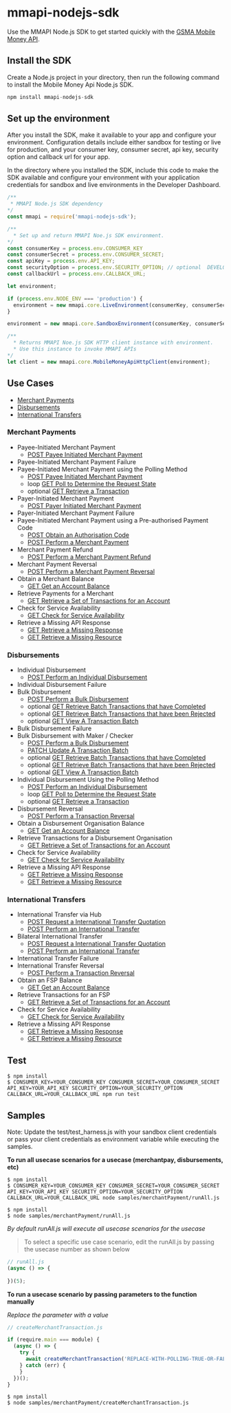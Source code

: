 # mmapi-nodejs-sdk

Use the MMAPI Node.js SDK to get started quickly with the [GSMA Mobile Money API](https://developer.mobilemoneyapi.io/1.2).

## Install the SDK
Create a Node.js project in your directory, then run the following command to install the Mobile Money Api Node.js SDK.

```javascript 
npm install mmapi-nodejs-sdk
```

## Set up the environment
After you install the SDK, make it available to your app and configure your environment. 
Configuration details include either sandbox for testing or live for production, and your consumer key, consumer secret, api key, security option  and callback url for your app.

In the directory where you installed the SDK,  include this code to make the SDK available and configure your environment with your application credentials for sandbox and live environments in the Developer Dashboard.

```javascript 
/**
 * MMAPI Node.js SDK dependency
*/
const mmapi = require('mmapi-nodejs-sdk');

/**
  * Set up and return MMAPI Noe.js SDK environment.
*/
const consumerKey = process.env.CONSUMER_KEY
const consumerSecret = process.env.CONSUMER_SECRET;
const apiKey = process.env.API_KEY;
const securityOption = process.env.SECURITY_OPTION; // optional  DEVELOPMENT_LEVEL, STANDARD_LEVEL, ENHANCED_LEVEL
const callbackUrl = process.env.CALLBACK_URL;

let environment;

if (process.env.NODE_ENV === 'production') {
  environment = new mmapi.core.LiveEnvironment(consumerKey, consumerSecret, apiKey, securityOption, callbackUrl);
}

environment = new mmapi.core.SandboxEnvironment(consumerKey, consumerSecret, apiKey, securityOption, callbackUrl);

/**
  * Returns MMAPI Noe.js SDK HTTP client instance with environment.
  * Use this instance to invoke MMAPI APIs
*/
let client = new mmapi.core.MobileMoneyApiHttpClient(environment);
```


## Use Cases

* [Merchant Payments](#merchant-payments) 
* [Disbursements](#disbursements)
* [International Transfers](#international-transfers)

### Merchant Payments
* Payee-Initiated Merchant Payment
    * [POST Payee Initiated Merchant Payment](https://github.com/gsmainclusivetechlab/mmapi-nodejs-sdk/blob/feature-disbursements/docs/merchantPayment/createMerchantTransaction.Readme.md)
* Payee-Initiated Merchant Payment Failure
* Payee-Initiated Merchant Payment using the Polling Method
   * [POST Payee Initiated Merchant Payment](https://github.com/gsmainclusivetechlab/mmapi-nodejs-sdk/blob/feature-disbursements/docs/merchantPayment/createMerchantTransaction.Readme.md)
   * loop [GET Poll to Determine the Request State](https://github.com/gsmainclusivetechlab/mmapi-nodejs-sdk/blob/feature-disbursements/docs/common/viewRequestState.Readme.md)
   * optional [GET Retrieve a Transaction](https://github.com/gsmainclusivetechlab/mmapi-nodejs-sdk/blob/feature-disbursements/docs/common/viewTransaction.Readme.md)
* Payer-Initiated Merchant Payment
   * [POST Payer Initiated Merchant Payment](https://github.com/gsmainclusivetechlab/mmapi-nodejs-sdk/blob/feature-disbursements/docs/merchantPayment/createMerchantTransaction.Readme.md)
* Payer-Initiated Merchant Payment Failure
* Payee-Initiated Merchant Payment using a Pre-authorised Payment Code
   * [POST Obtain an Authorisation Code](https://github.com/gsmainclusivetechlab/mmapi-nodejs-sdk/blob/feature-disbursements/docs/merchantPayment/createAuthorisationCode.Readme.md)
   * [POST Perform a Merchant Payment](https://github.com/gsmainclusivetechlab/mmapi-nodejs-sdk/blob/feature-disbursements/docs/merchantPayment/createMerchantTransaction.Readme.md)
* Merchant Payment Refund
   * [POST Perform a Merchant Payment Refund](https://github.com/gsmainclusivetechlab/mmapi-nodejs-sdk/blob/feature-disbursements/docs/merchantPayment/createARefundTransaction.Readme.md)
* Merchant Payment Reversal
   * [POST Perform a Merchant Payment Reversal](https://github.com/gsmainclusivetechlab/mmapi-nodejs-sdk/blob/feature-disbursements/docs/common/createReversal.Readme.md)
* Obtain a Merchant Balance
   * [GET Get an Account Balance](https://github.com/gsmainclusivetechlab/mmapi-nodejs-sdk/blob/feature-disbursements/docs/common/viewAccountBalance.Readme.md)
* Retrieve Payments for a Merchant
   * [GET Retrieve a Set of Transactions for an Account](https://github.com/gsmainclusivetechlab/mmapi-nodejs-sdk/blob/feature-disbursements/docs/common/viewAccountTransaction.Readme.md)
* Check for Service Availability
   * [GET Check for Service Availability](https://github.com/gsmainclusivetechlab/mmapi-nodejs-sdk/blob/feature-disbursements/docs/common/viewServiceAvailability.Readme.md)
* Retrieve a Missing API Response
   * [GET Retrieve a Missing Response](https://github.com/gsmainclusivetechlab/mmapi-nodejs-sdk/blob/feature-disbursements/docs/common/viewResponse.Readme.md)
   * [GET Retrieve a Missing Resource](https://github.com/gsmainclusivetechlab/mmapi-nodejs-sdk/blob/feature-disbursements/docs/common/viewResource.Readme.md)

### Disbursements

* Individual Disbursement
    * [POST Perform an Individual Disbursement](https://github.com/gsmainclusivetechlab/mmapi-nodejs-sdk/blob/feature-disbursements/docs/disbursement/createADisbursementTransaction.Readme.md)
* Individual Disbursement Failure
* Bulk Disbursement
    * [POST Perform a Bulk Disbursement](https://github.com/gsmainclusivetechlab/mmapi-nodejs-sdk/blob/feature-disbursements/docs/disbursement/createATransactionBatch.Readme.md)
    * optional [GET Retrieve Batch Transactions that have Completed](https://github.com/gsmainclusivetechlab/mmapi-nodejs-sdk/blob/feature-disbursements/docs/disbursement/viewBatchCompletions.Readme.md)
    * optional [GET Retrieve Batch Transactions that have been Rejected](https://github.com/gsmainclusivetechlab/mmapi-nodejs-sdk/blob/feature-disbursements/docs/disbursement/viewBatchRejections.Readme.md)
    * optional [GET View A Transaction Batch](https://github.com/gsmainclusivetechlab/mmapi-nodejs-sdk/blob/feature-disbursements/docs/disbursement/viewTransactionBatch.Readme.md)
* Bulk Disbursement Failure
* Bulk Disbursement with Maker / Checker
    * [POST Perform a Bulk Disbursement](https://github.com/gsmainclusivetechlab/mmapi-nodejs-sdk/blob/feature-disbursements/docs/disbursement/createATransactionBatch.Readme.md)
    * [PATCH Update A Transaction Batch](https://github.com/gsmainclusivetechlab/mmapi-nodejs-sdk/blob/feature-disbursements/docs/disbursement/updateATransactionBatch.Readme.md)
    * optional [GET Retrieve Batch Transactions that have Completed](https://github.com/gsmainclusivetechlab/mmapi-nodejs-sdk/blob/feature-disbursements/docs/disbursement/viewBatchCompletions.Readme.md)
    * optional [GET Retrieve Batch Transactions that have been Rejected](https://github.com/gsmainclusivetechlab/mmapi-nodejs-sdk/blob/feature-disbursements/docs/disbursement/viewBatchRejections.Readme.md)
    * optional [GET View A Transaction Batch](https://github.com/gsmainclusivetechlab/mmapi-nodejs-sdk/blob/feature-disbursements/docs/disbursement/viewTransactionBatch.Readme.md)
* Individual Disbursement Using the Polling Method
    * [POST Perform an Individual Disbursement](https://github.com/gsmainclusivetechlab/mmapi-nodejs-sdk/blob/feature-disbursements/docs/disbursement/createADisbursementTransaction.Readme.md)
    * loop [GET Poll to Determine the Request State](https://github.com/gsmainclusivetechlab/mmapi-nodejs-sdk/blob/feature-disbursements/docs/common/viewRequestState.Readme.md)
    * optional [GET Retrieve a Transaction](https://github.com/gsmainclusivetechlab/mmapi-nodejs-sdk/blob/feature-disbursements/docs/common/viewTransaction.Readme.md)
* Disbursement Reversal
    * [POST Perform a Transaction Reversal](https://github.com/gsmainclusivetechlab/mmapi-nodejs-sdk/blob/feature-disbursements/docs/common/createReversal.Readme.md)
* Obtain a Disbursement Organisation Balance
    * [GET Get an Account Balance](https://github.com/gsmainclusivetechlab/mmapi-nodejs-sdk/blob/feature-disbursements/docs/common/viewAccountBalance.Readme.md)
* Retrieve Transactions for a Disbursement Organisation
    * [GET Retrieve a Set of Transactions for an Account](https://github.com/gsmainclusivetechlab/mmapi-nodejs-sdk/blob/feature-disbursements/docs/common/viewAccountTransaction.Readme.md)
* Check for Service Availability
   * [GET Check for Service Availability](https://github.com/gsmainclusivetechlab/mmapi-nodejs-sdk/blob/feature-disbursements/docs/common/viewServiceAvailability.Readme.md)
* Retrieve a Missing API Response
   * [GET Retrieve a Missing Response](https://github.com/gsmainclusivetechlab/mmapi-nodejs-sdk/blob/feature-disbursements/docs/common/viewResponse.Readme.md)
   * [GET Retrieve a Missing Resource](https://github.com/gsmainclusivetechlab/mmapi-nodejs-sdk/blob/feature-disbursements/docs/common/viewResource.Readme.md)

### International Transfers

* International Transfer via Hub
    * [POST Request a International Transfer Quotation](https://github.com/gsmainclusivetechlab/mmapi-nodejs-sdk/blob/feature-international-transfers/docs/internationalTransfer/createANewQuotation.Readme.md)
    * [POST Perform an International Transfer](https://github.com/gsmainclusivetechlab/mmapi-nodejs-sdk/blob/feature-international-transfers/docs/internationalTransfer/createAIntTransferTransaction.Readme.md)
* Bilateral International Transfer
    * [POST Request a International Transfer Quotation](https://github.com/gsmainclusivetechlab/mmapi-nodejs-sdk/blob/feature-international-transfers/docs/internationalTransfer/createANewQuotation.Readme.md)
    * [POST Perform an International Transfer](https://github.com/gsmainclusivetechlab/mmapi-nodejs-sdk/blob/feature-international-transfers/docs/internationalTransfer/createAIntTransferTransaction.Readme.md)
* International Transfer Failure
* International Transfer Reversal
    * [POST Perform a Transaction Reversal](https://github.com/gsmainclusivetechlab/mmapi-nodejs-sdk/blob/feature-disbursements/docs/common/createReversal.Readme.md)
* Obtain an FSP Balance
    * [GET Get an Account Balance](https://github.com/gsmainclusivetechlab/mmapi-nodejs-sdk/blob/feature-disbursements/docs/common/viewAccountBalance.Readme.md)
* Retrieve Transactions for an FSP
    * [GET Retrieve a Set of Transactions for an Account](https://github.com/gsmainclusivetechlab/mmapi-nodejs-sdk/blob/feature-disbursements/docs/common/viewAccountTransaction.Readme.md)
* Check for Service Availability
   * [GET Check for Service Availability](https://github.com/gsmainclusivetechlab/mmapi-nodejs-sdk/blob/feature-disbursements/docs/common/viewServiceAvailability.Readme.md)
* Retrieve a Missing API Response
   * [GET Retrieve a Missing Response](https://github.com/gsmainclusivetechlab/mmapi-nodejs-sdk/blob/feature-disbursements/docs/common/viewResponse.Readme.md)
   * [GET Retrieve a Missing Resource](https://github.com/gsmainclusivetechlab/mmapi-nodejs-sdk/blob/feature-disbursements/docs/common/viewResource.Readme.md)

## Test
```
$ npm install
$ CONSUMER_KEY=YOUR_CONSUMER_KEY CONSUMER_SECRET=YOUR_CONSUMER_SECRET API_KEY=YOUR_API_KEY SECURITY_OPTION=YOUR_SECURITY_OPTION CALLBACK_URL=YOUR_CALLBACK_URL npm run test

```
## Samples
Note: Update the test/test_harness.js with your sandbox client credentials or pass your client credentials as environment variable while executing the samples. 

**To run all usecase scenarios for a usecase (merchantpay, disbursements, etc)**

 ```
$ npm install
$ CONSUMER_KEY=YOUR_CONSUMER_KEY CONSUMER_SECRET=YOUR_CONSUMER_SECRET API_KEY=YOUR_API_KEY SECURITY_OPTION=YOUR_SECURITY_OPTION CALLBACK_URL=YOUR_CALLBACK_URL node samples/merchantPayment/runAll.js
```
```
$ npm install
$ node samples/merchantPayment/runAll.js
```
*By default runAll.js will execute all usecase scenarios for the usecase*

> To select a specific use case scenario, edit the runAll.js by passing the usecase number as shown below

```javascript
// runAll.js
(async () => {
 
})(5);
```

**To run a usecase scenario by passing parameters to the function manually**

*Replace the parameter with a value*

```javascript
// createMerchantTransaction.js

if (require.main === module) {
  (async () => {
    try {
      await createMerchantTransaction('REPLACE-WITH-POLLING-TRUE-OR-FALSE', true);
    } catch (err) {
    }
  })();
}
```

```
$ npm install
$ node samples/merchantPayment/createMerchantTransaction.js
```